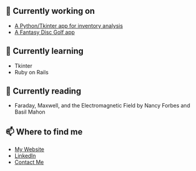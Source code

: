 ## 🔭 Currently working on
- [A Python/Tkinter app for inventory analysis](https://github.com/michellevit/Amazon-Inventory-Checker-App)
- [A Fantasy Disc Golf app](https://github.com/michellevit/DG-Draft)
 
## 🌱 Currently learning
- Tkinter
- Ruby on Rails

## 📖 Currently reading
- Faraday, Maxwell, and the Electromagnetic Field by Nancy Forbes and Basil Mahon
 
## 📫 Where to find me
- [My Website](https://michellef.dev)
- [LinkedIn](https://www.linkedin.com/in/michelle-flandin/)
- [Contact Me](https://michellef.dev/contact)

<!--
**michellevit/michellevit** is a ✨ _special_ ✨ repository because its `README.md` (this file) appears on your GitHub profile.

Here are some ideas to get you started:

- 🔭 I’m currently working on ...
- 🌱 I’m currently learning ...
- 👯 I’m looking to collaborate on ...
- 🤔 I’m looking for help with ...
- 💬 Ask me about ...
- 📫 How to reach me: ...
- 😄 Pronouns: ...
- ⚡ Fun fact: ...
-->
